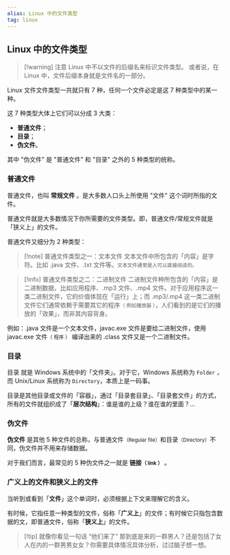 ```yaml
---
alias: Linux 中的文件类型
tag: linux
---
```


## Linux 中的文件类型

> [!warning] 注意
> Linux 中不以文件的后缀名来标识文件类型。
> 或者说，在 Linux 中，文件后缀本身就是文件名的一部分。

Linux 文件文件类型一共就只有 7 种，任何一个文件必定是这 7 种类型中的某一种。

这 7 种类型大体上它们可以分成 3 大类：

- **普通文件**；
- **目录**；
- **伪文件**。

其中 "伪文件" 是 "普通文件" 和 "目录" 之外的 5 种类型的统称。


### 普通文件

普通文件，也叫 **常规文件** 。是大多数人口头上所使用 "文件" 这个词时所指的文件。

普通文件就是大多数情况下你所需要的文件类型。即，普通文件/常规文件就是「狭义上」的文件。

普通文件又细分为 2 种类型：

> [!note] 普通文件类型之一：文本文件
> 文本文件中所包含的「内容」是字符。比如 .java 文件、.txt 文件等。<small>文本文件通常是人可以直接阅读的。</small>

> [!info] 普通文件类型之二：二进制文件
> 二进制文件种所包含的「内容」是二进制数据，比如应用程序、.mp3 文件、.mp4 文件。对于应用程序这一类二进制文件，它的价值体现在「运行」上；而 .mp3/.mp4 这一类二进制文件它们通常依赖于需要其它的程序<small>（ 例如播放器 ）</small>，人们看到的是它们的播放的「效果」，而非其内容背身。

例如：.java 文件是一个文本文件，javac.exe 文件是要给二进制文件，使用 javac.exe 文件<small>（ 程序 ）</small> 编译出来的 .class 文件又是一个二进制文件。

### 目录

目录 就是 Windows 系统中的「文件夹」。对于它，Windows 系统称为 `Folder` ，而 Unix/Linux 系统称为 `Directory`，本质上是一码事。 

目录是其他目录或文件的「容器」，通过「目录套目录」、「目录套文件」的方式，所有的文件就组织成了「**层次结构**」：谁是谁的上级？谁在谁的里面？...


### 伪文件

**伪文件** 是其他 5 种文件的总称，与普通文件<small>（Regular file）</small>和目录<small>（Directory）</small>不同，伪文件并不用来存储数据。

对于我们而言，最常见的 5 种伪文件之一就是 **链接<small>（ link ）</small>** 。

### 广义上的文件和狭义上的文件

当听到或看到「**文件**」这个单词时，必须根据上下文来理解它的含义。

有时候，它指任意一种类型的文件，俗称「**广义上**」的文件；有时候它只指包含数据的文，即普通文件，俗称「**狭义上**」的文件。

> [!tip] 就像你看见一句话 “他们来了”
> 那到底是来的一群男人？还是包括了女人在内的一群男男女女？你需要具体情况具体分析，过过脑子想一想。


